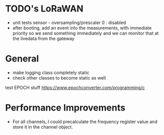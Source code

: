 # TODO's LoRaWAN

* unit tests sensor - oversampling/prescaler 0 : disabled
* after booting, add an event into the measurements, with immediate priority so we send something immediately and we can monitor that at the livedata from the gateway


# General
* make logging class completely static
* check other classes to become static as well

test EPOCH stuff https://www.epochconverter.com/programming/c

# Performance Improvements
* For all channels, I could precalculate the frequency register value and store it in the channel object.

